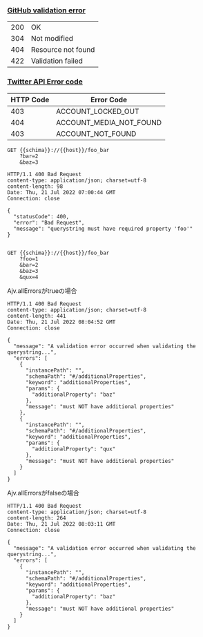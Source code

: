 ### [GitHub validation error](https://docs.github.com/en/rest/issues/issues#list-issues-assigned-to-the-authenticated-user--status-codes)
|||
|-|-|
|200	|OK|
|304	|Not modified|
|404|Resource not found|
|422	|Validation failed|
	





### [Twitter API Error code](https://developer.twitter.com/en/docs/twitter-ads-api/response-codes)
|HTTP Code	|Error Code|
|-|-|
|403	|ACCOUNT_LOCKED_OUT|
|404	|ACCOUNT_MEDIA_NOT_FOUND|
|403	|ACCOUNT_NOT_FOUND|


```
GET {{schima}}://{{host}}/foo_bar
    ?bar=2
    &baz=3
```

```
HTTP/1.1 400 Bad Request
content-type: application/json; charset=utf-8
content-length: 98
Date: Thu, 21 Jul 2022 07:00:44 GMT
Connection: close

{
  "statusCode": 400,
  "error": "Bad Request",
  "message": "querystring must have required property 'foo'"
}
```

```

GET {{schima}}://{{host}}/foo_bar
    ?foo=1
    &bar=2
    &baz=3
    &qux=4
```

Ajv.allErrorsがtrueの場合
```
HTTP/1.1 400 Bad Request
content-type: application/json; charset=utf-8
content-length: 441
Date: Thu, 21 Jul 2022 08:04:52 GMT
Connection: close

{
  "message": "A validation error occurred when validating the querystring...",
  "errors": [
    {
      "instancePath": "",
      "schemaPath": "#/additionalProperties",
      "keyword": "additionalProperties",
      "params": {
        "additionalProperty": "baz"
      },
      "message": "must NOT have additional properties"
    },
    {
      "instancePath": "",
      "schemaPath": "#/additionalProperties",
      "keyword": "additionalProperties",
      "params": {
        "additionalProperty": "qux"
      },
      "message": "must NOT have additional properties"
    }
  ]
}

```

Ajv.allErrorsがfalseの場合
```
HTTP/1.1 400 Bad Request
content-type: application/json; charset=utf-8
content-length: 264
Date: Thu, 21 Jul 2022 08:03:11 GMT
Connection: close

{
  "message": "A validation error occurred when validating the querystring...",
  "errors": [
    {
      "instancePath": "",
      "schemaPath": "#/additionalProperties",
      "keyword": "additionalProperties",
      "params": {
        "additionalProperty": "baz"
      },
      "message": "must NOT have additional properties"
    }
  ]
}
```